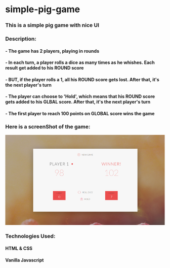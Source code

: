 # simple-pig-game

### This is a simple pig game with nice UI
### Description: 
#### - The game has 2 players, playing in rounds
#### - In each turn, a player rolls a dice as many times as he whishes. Each result get added to his ROUND score
#### - BUT, if the player rolls a 1, all his ROUND score gets lost. After that, it's the next player's turn
#### - The player can choose to 'Hold', which means that his ROUND score gets added to his GLBAL score. After that, it's the next player's turn
#### - The first player to reach 100 points on GLOBAL score wins the game

### Here is a screenShot of the game: 

![alt text](./img/screen.png)

### Technologies Used:
#### HTML & CSS
#### Vanilla Javascript